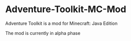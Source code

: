 # Adventure-Toolkit-MC-Mod
Adventure Toolkit is a mod for Minecraft: Java Edition

The mod is currently in alpha phase
